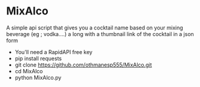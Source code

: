 # MixAlco
A simple api script that gives you a cocktail name based on your mixing beverage (eg ; vodka....) 
a long with a thumbnail link of the cocktail in a json form

<!-- Instalation -->
* You'll need a RapidAPI free key
* pip install requests
* git clone https://github.com/othmanesp555/MixAlco.git
* cd MixAlco
* python MixAlco.py


